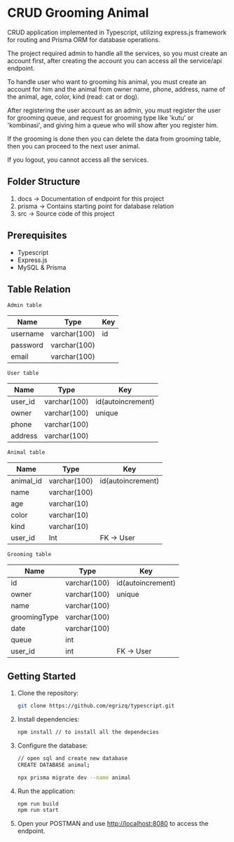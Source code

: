 # CRUD Grooming Animal

CRUD application implemented in Typescript, utilizing express.js framework for routing and Prisma ORM for database operations. 

The project required admin to handle all the services, so you must create an account first, after creating the account you can access all the service/api endpoint.

To handle user who want to grooming his animal, you must create an account for him and the animal from owner name, phone, address, name of the animal, age, color, kind (read: cat or dog).

After registering the user account as an admin, you must register the user for grooming queue, and request for grooming type  like 'kutu' or 'kombinasi', and giving him a queue who will show after you register him.

If the grooming is done then you can delete the data from grooming table, then you can proceed to the next user animal.

If you logout, you cannot access all the services.

## Folder Structure

1. docs -> Documentation of endpoint for this project
2. prisma -> Contains starting point for database relation 
3. src -> Source code of this project

## Prerequisites

- Typescript
- Express.js
- MySQL & Prisma

## Table Relation

``` Admin table ```

| Name | Type | Key |
|----------|----------|----------|
| username | varchar(100) | id |
| password | varchar(100) |  |
| email | varchar(100) |  |

``` User table ```

| Name | Type | Key |
|----------|----------|----------|
| user_id | varchar(100) | id(autoincrement) |
| owner | varchar(100) | unique |
| phone | varchar(100) |  |
| address | varchar(100) |  |

``` Animal table ```

| Name | Type | Key |
|----------|----------|----------|
| animal_id | varchar(100) | id(autoincrement) |
| name | varchar(100) | |
| age | varchar(10) |  |
| color | varchar(10) |  |
| kind | varchar(10) |  |
| user_id | Int | FK -> User |

``` Grooming table ```

| Name | Type | Key |
|----------|----------|----------|
| id | varchar(100) | id(autoincrement) |
| owner | varchar(100) | unique |
| name | varchar(100) |  |
| groomingType | varchar(100) |  |
| date | varchar(100) |  |
| queue | int | |
| user_id | int | FK -> User |

## Getting Started

1. Clone the repository:

    ```bash
    git clone https://github.com/egrizq/typescript.git
    ```

2. Install dependencies:

    ```bash
    npm install // to install all the dependecies
    ```

3. Configure the database:

    ```bash
    // open sql and create new database
    CREATE DATABASE animal;
    ```

    ```bash
    npx prisma migrate dev --name animal
    ```

4. Run the application:

    ```bash
    npm run build
    npm run start
    ```

5. Open your POSTMAN and use [http://localhost:8080](http://localhost:8080) to access the endpoint.